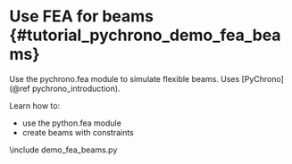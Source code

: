 Use FEA for beams  {#tutorial_pychrono_demo_fea_beams}
===========================

Use the pychrono.fea module to simulate flexible beams.
Uses [PyChrono](@ref pychrono_introduction).

Learn how to:

- use the python.fea module
- create beams with constraints

\include demo_fea_beams.py